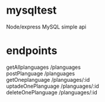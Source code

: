 # mysqltest
Node/express MySQL simple api

# endpoints
getAllplanguages     /planguages<br/>
postPlanguage        /planguages<br/>
getOneplanguage      /planguages/:id<br/>
uptadeOnePlanguage   /planguages/:id<br/>
deleteOnePlanguage   /planguages/:id

